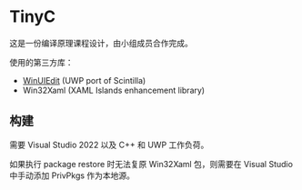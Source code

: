 # TinyC

这是一份编译原理课程设计，由小组成员合作完成。

使用的第三方库：

* [WinUIEdit](https://github.com/BreeceW/WinUIEdit) (UWP port of Scintilla)
* Win32Xaml (XAML Islands enhancement library)

## 构建

需要 Visual Studio 2022 以及 C++ 和 UWP 工作负荷。

如果执行 package restore 时无法复原 Win32Xaml 包，则需要在 Visual Studio 中手动添加 PrivPkgs 作为本地源。